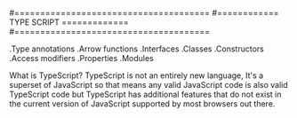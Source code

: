 #======================================
#============ TYPE SCRIPT =============
#======================================

.Type annotations
.Arrow functions
.Interfaces
.Classes
.Constructors
.Access modifiers
.Properties
.Modules

What is TypeScript?
TypeScript is not an entirely new language, It's a superset of JavaScript so that means any valid JavaScript code is also valid TypeScript code but TypeScript has additional features that do not exist in the current version of JavaScript supported by most browsers out there.



